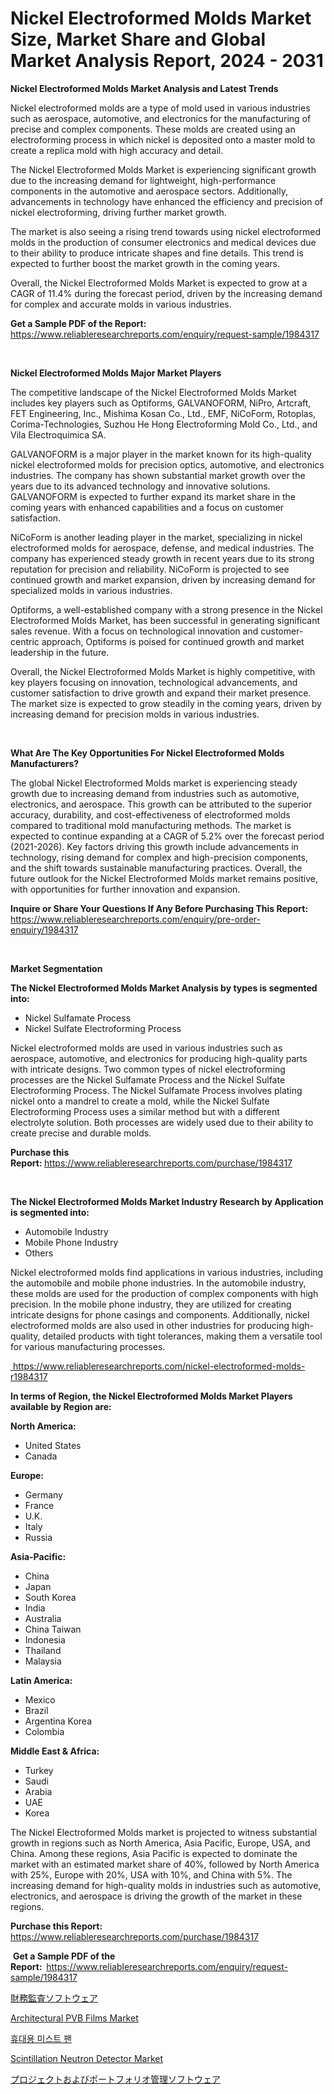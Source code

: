 <p><h1>Nickel Electroformed Molds Market Size, Market Share and Global Market Analysis Report, 2024 - 2031</h1></p><p><strong>Nickel Electroformed Molds Market Analysis and Latest Trends</strong></p>
<p><p>Nickel electroformed molds are a type of mold used in various industries such as aerospace, automotive, and electronics for the manufacturing of precise and complex components. These molds are created using an electroforming process in which nickel is deposited onto a master mold to create a replica mold with high accuracy and detail.</p><p>The Nickel Electroformed Molds Market is experiencing significant growth due to the increasing demand for lightweight, high-performance components in the automotive and aerospace sectors. Additionally, advancements in technology have enhanced the efficiency and precision of nickel electroforming, driving further market growth.</p><p>The market is also seeing a rising trend towards using nickel electroformed molds in the production of consumer electronics and medical devices due to their ability to produce intricate shapes and fine details. This trend is expected to further boost the market growth in the coming years.</p><p>Overall, the Nickel Electroformed Molds Market is expected to grow at a CAGR of 11.4% during the forecast period, driven by the increasing demand for complex and accurate molds in various industries.</p></p>
<p><strong>Get a Sample PDF of the Report:&nbsp;</strong> <a href="https://www.reliableresearchreports.com/enquiry/request-sample/1984317">https://www.reliableresearchreports.com/enquiry/request-sample/1984317</a></p>
<p>&nbsp;</p>
<p><strong>Nickel Electroformed Molds Major Market Players</strong></p>
<p><p>The competitive landscape of the Nickel Electroformed Molds Market includes key players such as Optiforms, GALVANOFORM, NiPro, Artcraft, FET Engineering, Inc., Mishima Kosan Co., Ltd., EMF, NiCoForm, Rotoplas, Corima-Technologies, Suzhou He Hong Electroforming Mold Co., Ltd., and Vila Electroquimica SA.</p><p>GALVANOFORM is a major player in the market known for its high-quality nickel electroformed molds for precision optics, automotive, and electronics industries. The company has shown substantial market growth over the years due to its advanced technology and innovative solutions. GALVANOFORM is expected to further expand its market share in the coming years with enhanced capabilities and a focus on customer satisfaction.</p><p>NiCoForm is another leading player in the market, specializing in nickel electroformed molds for aerospace, defense, and medical industries. The company has experienced steady growth in recent years due to its strong reputation for precision and reliability. NiCoForm is projected to see continued growth and market expansion, driven by increasing demand for specialized molds in various industries.</p><p>Optiforms, a well-established company with a strong presence in the Nickel Electroformed Molds Market, has been successful in generating significant sales revenue. With a focus on technological innovation and customer-centric approach, Optiforms is poised for continued growth and market leadership in the future.</p><p>Overall, the Nickel Electroformed Molds Market is highly competitive, with key players focusing on innovation, technological advancements, and customer satisfaction to drive growth and expand their market presence. The market size is expected to grow steadily in the coming years, driven by increasing demand for precision molds in various industries.</p></p>
<p>&nbsp;</p>
<p><strong>What Are The Key Opportunities For Nickel Electroformed Molds Manufacturers?</strong></p>
<p><p>The global Nickel Electroformed Molds market is experiencing steady growth due to increasing demand from industries such as automotive, electronics, and aerospace. This growth can be attributed to the superior accuracy, durability, and cost-effectiveness of electroformed molds compared to traditional mold manufacturing methods. The market is expected to continue expanding at a CAGR of 5.2% over the forecast period (2021-2026). Key factors driving this growth include advancements in technology, rising demand for complex and high-precision components, and the shift towards sustainable manufacturing practices. Overall, the future outlook for the Nickel Electroformed Molds market remains positive, with opportunities for further innovation and expansion.</p></p>
<p><strong>Inquire or Share Your Questions If Any Before Purchasing This Report:</strong> <a href="https://www.reliableresearchreports.com/enquiry/pre-order-enquiry/1984317">https://www.reliableresearchreports.com/enquiry/pre-order-enquiry/1984317</a></p>
<p>&nbsp;</p>
<p><strong>Market Segmentation</strong></p>
<p><strong>The Nickel Electroformed Molds Market Analysis by types is segmented into:</strong></p>
<p><ul><li>Nickel Sulfamate Process</li><li>Nickel Sulfate Electroforming Process</li></ul></p>
<p><p>Nickel electroformed molds are used in various industries such as aerospace, automotive, and electronics for producing high-quality parts with intricate designs. Two common types of nickel electroforming processes are the Nickel Sulfamate Process and the Nickel Sulfate Electroforming Process. The Nickel Sulfamate Process involves plating nickel onto a mandrel to create a mold, while the Nickel Sulfate Electroforming Process uses a similar method but with a different electrolyte solution. Both processes are widely used due to their ability to create precise and durable molds.</p></p>
<p><strong>Purchase this Report:&nbsp;</strong><a href="https://www.reliableresearchreports.com/purchase/1984317">https://www.reliableresearchreports.com/purchase/1984317</a></p>
<p>&nbsp;</p>
<p><strong>The Nickel Electroformed Molds Market Industry Research by Application is segmented into:</strong></p>
<p><ul><li>Automobile Industry</li><li>Mobile Phone Industry</li><li>Others</li></ul></p>
<p><p>Nickel electroformed molds find applications in various industries, including the automobile and mobile phone industries. In the automobile industry, these molds are used for the production of complex components with high precision. In the mobile phone industry, they are utilized for creating intricate designs for phone casings and components. Additionally, nickel electroformed molds are also used in other industries for producing high-quality, detailed products with tight tolerances, making them a versatile tool for various manufacturing processes.</p></p>
<p><a href="https://www.reliableresearchreports.com/nickel-electroformed-molds-r1984317">&nbsp;https://www.reliableresearchreports.com/nickel-electroformed-molds-r1984317</a></p>
<p><strong>In terms of Region, the Nickel Electroformed Molds Market Players available by Region are:</strong></p>
<p>
    <p> <strong> North America: </strong>
        <ul>
            <li>United States</li>
            <li>Canada</li>
        </ul>
        </p> 
    <p> <strong> Europe: </strong>
        <ul>
            <li>Germany</li>
            <li>France</li>
            <li>U.K.</li>
            <li>Italy</li>
            <li>Russia</li>
        </ul>
        </p> 
    <p> <strong> Asia-Pacific: </strong>
        <ul>
            <li>China</li>
            <li>Japan</li>
            <li>South Korea</li>
            <li>India</li>
            <li>Australia</li>
            <li>China Taiwan</li>
            <li>Indonesia</li>
            <li>Thailand</li>
            <li>Malaysia</li>
        </ul>
        </p> 
    <p> <strong> Latin America: </strong>
        <ul>
            <li>Mexico</li>
            <li>Brazil</li>
            <li>Argentina Korea</li>
            <li>Colombia</li>
        </ul>
        </p> 
    <p> <strong> Middle East & Africa: </strong>
        <ul>
            <li>Turkey</li>
            <li>Saudi</li>
            <li>Arabia</li>
            <li>UAE</li>
            <li>Korea</li>
        </ul>
    </p>
    </p>
<p><p>The Nickel Electroformed Molds market is projected to witness substantial growth in regions such as North America, Asia Pacific, Europe, USA, and China. Among these regions, Asia Pacific is expected to dominate the market with an estimated market share of 40%, followed by North America with 25%, Europe with 20%, USA with 10%, and China with 5%. The increasing demand for high-quality molds in industries such as automotive, electronics, and aerospace is driving the growth of the market in these regions.</p></p>
<p><strong>Purchase this Report: </strong><a href="https://www.reliableresearchreports.com/purchase/1984317">https://www.reliableresearchreports.com/purchase/1984317</a></p>
<p>&nbsp;<strong>Get a Sample PDF of the Report:&nbsp;&nbsp;</strong><a href="https://www.reliableresearchreports.com/enquiry/request-sample/1984317">https://www.reliableresearchreports.com/enquiry/request-sample/1984317</a></p>
<p><strong></strong></p>
<p><p><a href="https://github.com/avbqbctihcbe2/Market-Research-Report-List-1/blob/main/858796545301.md">財務監査ソフトウェア</a></p><p><a href="https://issuu.com/reportprime-2/docs/architectural-pvb-films-market-size-2030.pptx">Architectural PVB Films Market</a></p><p><a href="https://medium.com/@emmettsaynford43546/%ED%9C%B4%EB%8C%80%EC%9A%A9-%EB%AF%B8%ED%8F%AC%EC%9E%90-%ED%8C%AC-%EC%8B%9C%EC%9E%A5%EC%9D%80-%EC%8B%9C%EC%9E%A5-%EC%A0%90%EC%9C%A0%EC%9C%A8-%EC%8B%9C%EC%9E%A5-%EB%8F%99%ED%96%A5-%EB%B0%8F-%EC%8B%9C%EC%9E%A5-%EC%84%B1%EC%9E%A5%EC%97%90-%EB%8C%80%ED%95%9C-%EC%A0%95%EB%B3%B4%EB%A5%BC-%EC%A0%9C%EA%B3%B5%ED%95%A9%EB%8B%88%EB%8B%A4-9a1d46f9cc19">휴대용 미스트 팬</a></p><p><a href="https://github.com/kosella/Market-Research-Report-List-3/blob/main/scintillation-neutron-detector-market.md">Scintillation Neutron Detector Market</a></p><p><a href="https://github.com/luffiazaza/Market-Research-Report-List-1/blob/main/137035345302.md">プロジェクトおよびポートフォリオ管理ソフトウェア</a></p></p>